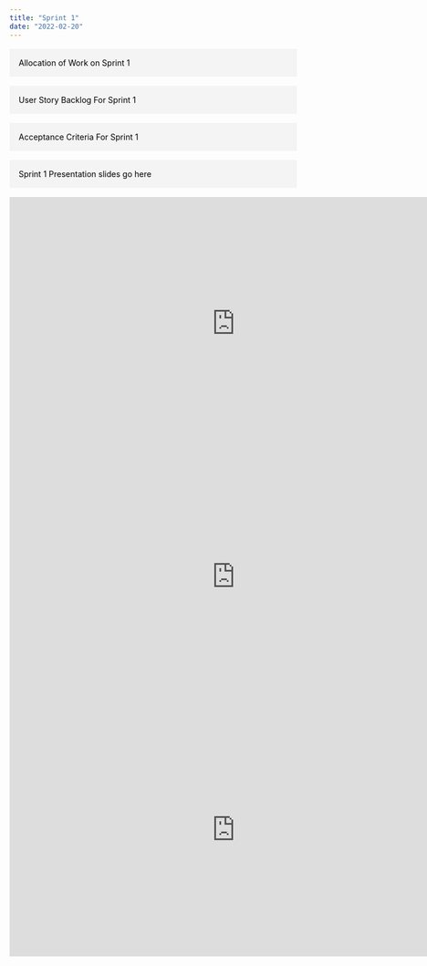 ```yaml
---
title: "Sprint 1"
date: "2022-02-20"
---
```


<style>
    .m{
        margin: 1rem 0
    }
    .a {
        background: #f4f4f4;
        color: #000000;
        display: block;
        padding: 1rem;
        text-decoration: none;
    }

    .a:hover {
        background: #e4e4e4;
    }

    .h2 {
        margin-bottom: 0;
    }

    .p {
        color: #777777;
        font-size: .8rem;
        font-style: italic;
    }
</style>

<div class="m">
    <a class="a" href="/contributions#sprint1">Allocation of Work on Sprint 1</a>
</div>
<div class="m">
    <a class="a" href="/backlog#sprint1">User Story Backlog For Sprint 1</a>
</div>
<div class="m">
    <a class="a" href="/criteria#sprint1">Acceptance Criteria For Sprint 1</a>
</div>
<div class="m">
    <a class="a"> Sprint 1 Presentation slides go here<a>    
</div>

<iframe width="790" height="444" src="https://www.youtube.com/embed/k6WefO46eCU" title="YouTube video player" frameborder="0" allow="accelerometer; autoplay; clipboard-write; encrypted-media; gyroscope; picture-in-picture" allowfullscreen></iframe>
<br/>
<iframe width="790" height="444" src="https://www.youtube.com/embed/HmXjaa_c3Fs" title="YouTube video player" frameborder="0" allow="accelerometer; autoplay; clipboard-write; encrypted-media; gyroscope; picture-in-picture" allowfullscreen></iframe>
<br/>
<iframe width="790" height="444" src="https://www.youtube.com/embed/EC6p32GJH4o" title="YouTube video player" frameborder="0" allow="accelerometer; autoplay; clipboard-write; encrypted-media; gyroscope; picture-in-picture" allowfullscreen></iframe>